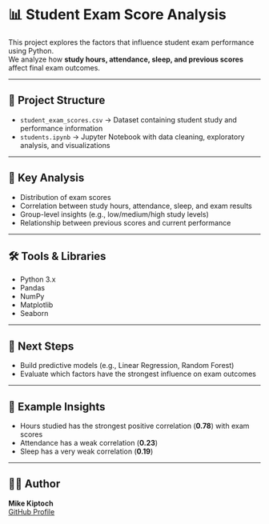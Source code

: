 # 📊 Student Exam Score Analysis

This project explores the factors that influence student exam performance using Python.  
We analyze how **study hours, attendance, sleep, and previous scores** affect final exam outcomes.

---

## 📂 Project Structure
- `student_exam_scores.csv` → Dataset containing student study and performance information  
- `students.ipynb` → Jupyter Notebook with data cleaning, exploratory analysis, and visualizations  

---

## 🔎 Key Analysis
- Distribution of exam scores  
- Correlation between study hours, attendance, sleep, and exam results  
- Group-level insights (e.g., low/medium/high study levels)  
- Relationship between previous scores and current performance  

---

## 🛠️ Tools & Libraries
- Python 3.x  
- Pandas  
- NumPy  
- Matplotlib  
- Seaborn  

---

## 🚀 Next Steps
- Build predictive models (e.g., Linear Regression, Random Forest)  
- Evaluate which factors have the strongest influence on exam outcomes  

---

## 📌 Example Insights
- Hours studied has the strongest positive correlation (**0.78**) with exam scores  
- Attendance has a weak correlation (**0.23**)  
- Sleep has a very weak correlation (**0.19**)  

---

## 👨‍💻 Author
**Mike Kiptoch**  
[GitHub Profile](https://github.com/your-username)  
